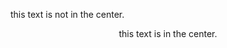 <!DOCTYPE html>
<html>
<head>
<title>Centering Content Example</title>
</head>
<body>
<p>this text is not in the center.</p>
<center>
<p>this text is in the center.</>
</center>
</body>
</html>

